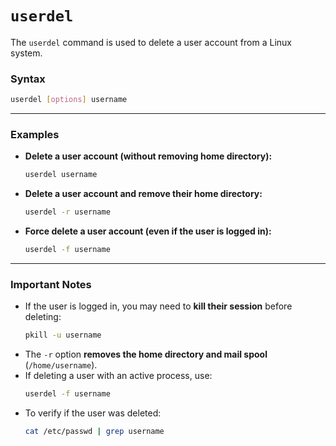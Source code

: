 # **`userdel`**  
The `userdel` command is used to delete a user account from a Linux system.  

### **Syntax**  
```bash
userdel [options] username
```

---

### **Examples**  

- **Delete a user account (without removing home directory):**  
  ```bash
  userdel username
  ```

- **Delete a user account and remove their home directory:**  
  ```bash
  userdel -r username
  ```

- **Force delete a user account (even if the user is logged in):**  
  ```bash
  userdel -f username
  ```
---

### **Important Notes**  
- If the user is logged in, you may need to **kill their session** before deleting:  
  ```bash
  pkill -u username
  ```
- The `-r` option **removes the home directory and mail spool** (`/home/username`).  
- If deleting a user with an active process, use:  
  ```bash
  userdel -f username
  ```
- To verify if the user was deleted:  
  ```bash
  cat /etc/passwd | grep username
  ```
